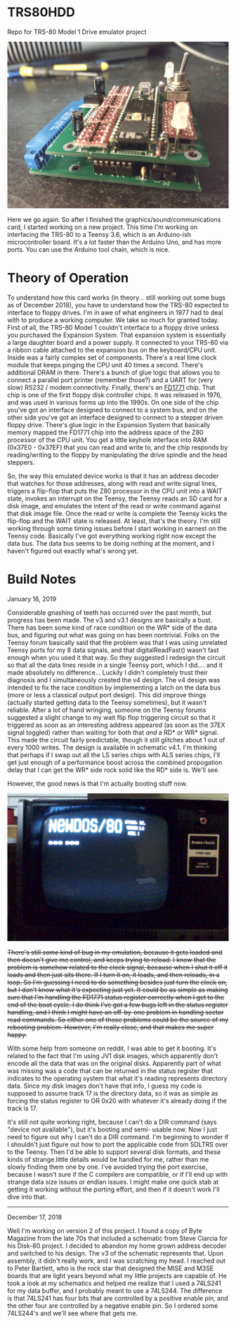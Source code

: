 # TRS80HDD
Repo for TRS-80 Model 1 Drive emulator project


![Version 4.1 of PCB](/img/TRS80HDD_v4.1.jpg?raw=true "Version 4.1 of PCB")

Here we go again.  So after I finished the graphics/sound/communications card, I started working on a new
project.  This time I'm working on interfacing the TRS-80 to a Teensy 3.6, which is an Arduino-ish microcontroller 
board.  It's a lot faster than the Arduino Uno, and has more ports.  You can use the Arduino tool chain, which is 
nice. 

Theory of Operation
===================

To understand how this card works (in theory... still working out some bugs as of December 2018), you have to 
understand how the TRS-80 expected to interface to floppy drives.  I'm in awe of what engineers in 1977 had to 
deal with to produce a working computer.  We take so much for granted today.  First of all, the TRS-80 Model 1
couldn't interface to a floppy drive unless you purchased the Expansion System.  That expansion system is 
essentially a large daughter board and a power supply.  It connected to your TRS-80 via a ribbon cable attached 
to the expansion bus on the keyboard/CPU unit.  Inside was a fairly complex set of components.  There's a real time
clock module that keeps pinging the CPU unit 40 times a second.  There's additional DRAM in there.  There's a bunch
of glue logic that allows you to connect a parallel port printer (remember those?) and a UART for (very slow) 
RS232 / modem connectivity.  Finally, there's an [FD1771](https://en.wikipedia.org/wiki/Western_Digital_FD1771) chip.
That chip is one of the first floppy disk controller chips.  It was released in 1976, and was used in various forms 
up into the 1990s.  On one side of the chip you've got an interface designed to connect to a system bus, and on the 
other side you've got an interface designed to connect to a stepper driven floppy drive.  There's glue logic in the 
Expansion System that basically memory mapped the FD1771 chip into the address space of the Z80 processor of the 
CPU unit.  You get a little keyhole interface into RAM (0x37E0 - 0x37EF) that you can read and write to, and the chip 
responds by reading/writing to the floppy by manipulating the drive spindle and the head steppers.

So, the way this emulated device works is that it has an address decoder that watches for those addresses, along with 
read and write signal lines, triggers a flip-flop that puts the Z80 processor in the CPU unit into a WAIT state, 
invokes an interrupt on the Teensy, the Teensy reads an SD card for a disk image, and emulates the intent of the 
read or write command against that disk image file.  Once the read or write is complete the Teensy kicks the flip-flop 
and the WAIT state is released.  At least, that's the theory.  I'm still working through some timing issues before 
I start working in earnest on the Teensy code.  Basically I've got everything working right now except the data bus.
The data bus seems to be doing nothing at the moment, and I haven't figured out exactly what's wrong yet.

Build Notes
===========

January 16, 2019

Considerable gnashing of teeth has occurred over the past month, but progress has been made.  The v3 and v3.1 designs 
are basically a bust.  There has been some kind of race condition on the WR* side of the data bus, and figuring out what
was going on has been nontrivial.  Folks on the Teensy forum basically said that the problem was that I was using 
unrelated Teensy ports for my 8 data signals, and that digitalReadFast() wasn't fast enough when you used it that way.
So they suggested I redesign the circuit so that all the data lines reside in a single Teensy port, which I did....
and it made absolutely no difference... Luckily I didn't completely trust their diagnosis and I simultaneously created the 
v4 design.  The v4 design was intended to fix the race condition by implementing a latch on the 
data bus (more or less a classical output port design).  This did improve things (actually started getting data to the 
Teensy sometimes), but it wasn't reliable.  After a lot of hand wringing, someone on the Teensy forums suggested a slight 
change to my wait flip flop triggering circuit so that it triggered as soon as an interesting address appeared (as soon 
as the 37EX signal toggled) rather than waiting for both that *and* a RD* or WR* signal.  This made the circuit fairly 
predictable, though it still glitches about 1 out of every 1000 writes.  The design is available in schematic v4.1.
I'm thinking that perhaps if I swap out all the LS series chips with ALS series chips, I'll get just enough of a 
performance boost across the combined propogation delay that I can get the WR* side rock solid like the RD* side is.  We'll
see.

However, the good news is that I'm actually booting stuff now.

![NEWDOS screen shot](/img/NewDosScreenShot.jpg?raw=true "Screen Shot")

~~There's still *some* kind of bug in my emulation, because it gets loaded and then doesn't give me control, and keeps 
trying to reload.  I know that the problem is somehow related to the clock signal, because when I shut it off it loads and
then just sits there.  If I turn it on, it loads, and then reloads, in a loop.  So I'm guessing I need to do something 
besides just turn the clock on, but I don't know what it's expecting just yet.  It could be as simple as making sure that
I'm handling the FD1771 status register correctly when I get to the end of the boot cycle.  I do think I've got a few bugs left 
in the status register handling, and I think I might have an off-by-one problem in handling sector read commands.  So either 
one of those problems could be the source of my rebooting problem.  However, I'm really close, and that makes me super happy.~~

With some help from someone on reddit, I was able to get it booting.  It's related to the fact that I'm using JV1 disk images, 
which apparently don't encode all the data that was on the original disks.  Apparently part of what was missing was a code that 
can be returned in the status register that indicates to the operating system that what it's reading represents directory data.
Since my disk images don't have that info, I guess my code is supposed to assume track 17 is the directory data, so it was 
as simple as forcing the status register to OR 0x20 with whatever it's already doing if the track is 17.

It's still not quite working right, because I can't do a DIR command (says "device not available"), but it's booting and semi-
usable now.  Now I just need to figure out why I can't do a DIR command.  I'm beginning to wonder if I shouldn't just figure 
out how to port the applicable code from SDLTRS over to the Teensy.  Then I'd be able to support several disk formats, and 
these kinds of strange little details would be handled for me, rather than me slowly finding them one by one.  I've avoided 
trying the port exercise, because I wasn't sure if the C compilers are compatible, or if I'll end up with strange data size 
issues or endian issues.  I might make one quick stab at getting it working without the porting effort, and then if it doesn't
work I'll dive into that.

--------------------------------------------------------


December 17, 2018

Well I'm working on version 2 of this project.  I found a copy of Byte Magazine from the late 70s that included a 
schematic from Steve Ciarcia for his Disk-80 project.  I decided to abandon my home grown address decoder and 
switched to his design.  The v3 of the schematic represents that.  Upon assembly, it didn't really work, and I 
was scratching my head.  I reached out to Peter Bartlett, who is the rock star that designed the MISE and M3SE 
boards that are light years beyond what my little projects are capable of.  He took a look at my schematics and 
helped me realize that I used a 74LS241 for my data buffer, and I probably meant to use a 74LS244.  The difference 
is that 74LS241 has four bits that are controlled by a positive enable pin, and the other four are controlled by 
a negative enable pin.  So I ordered some 74LS244's and we'll see where that gets me.
